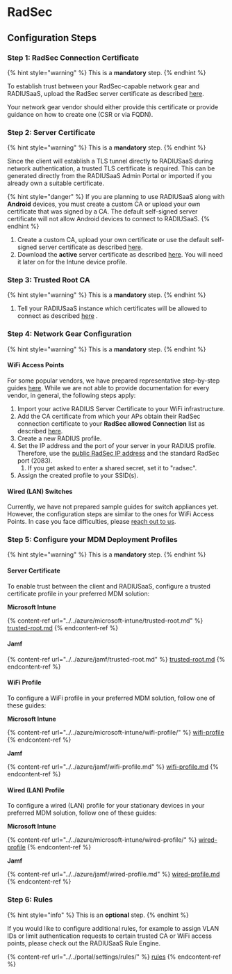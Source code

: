 # RadSec

## Configuration Steps

### Step 1: RadSec Connection Certificate

{% hint style="warning" %}
This is a **mandatory** step.
{% endhint %}

To establish trust between your RadSec-capable network gear and RADIUSaaS, upload the RadSec server certificate as described [here](https://docs.radiusaas.com/portal/settings/settings-server/certificates#radsec-connection-certificates).

Your network gear vendor should either provide this certificate or provide guidance on how to create one (CSR or via FQDN).&#x20;

### Step 2: Server Certificate

{% hint style="warning" %}
This is a **mandatory** step.
{% endhint %}

Since the client will establish a TLS tunnel directly to RADIUSaaS during network authentication, a trusted TLS certificate is required. This can be generated directly from the RADIUSaaS Admin Portal or imported if you already own a suitable certificate.

{% hint style="danger" %}
If you are planning to use RADIUSaaS along with **Android** devices, you must create a custom CA or upload your own certificate that was signed by a CA. The default self-signed server certificate will not allow Android devices to connect to RADIUSaaS.
{% endhint %}

1. Create a custom CA, upload your own certificate or use the default self-signed server certificate as described [here](../../portal/settings/settings-server/certificates.md#server-certificates).&#x20;
2. Download the **active** server certificate as described [here](../../portal/settings/settings-server/certificates.md#download). You will need it later on for the Intune device profile.

### Step 3: Trusted Root CA

{% hint style="warning" %}
This is a **mandatory** step.
{% endhint %}

1. Tell your RADIUSaaS instance which certificates will be allowed to connect as described [here](../../portal/settings/settings-trusted-roots/trusted-roots.md#add) .

### Step 4: Network Gear Configuration

{% hint style="warning" %}
This is a **mandatory** step.
{% endhint %}

#### WiFi Access Points

For some popular vendors, we have prepared representative step-by-step guides [here](../access-point-setup/radsec-available/). While we are not able to provide documentation for every vendor, in general, the following steps apply:

1. Import your active RADIUS Server Certificate to your WiFi infrastructure.
2. Add the CA certificate from which your APs obtain their RadSec connection certificate to your **RadSec allowed Connection** list as described [here](../../portal/settings/settings-server/certificates.md#add-a-new-certificate).
3. Create a new RADIUS profile.
4. Set the IP address and the port of your server in your RADIUS profile. Therefore, use the [public RadSec IP address](../../portal/settings/settings-server/ports-and-ip-addresses.md#server-ip-address) and the standard RadSec port (2083).
   1. If you get asked to enter a shared secret, set it to "radsec".
5. Assign the created profile to your SSID(s).

#### Wired (LAN) Switches

Currently, we have not prepared sample guides for switch appliances yet. However, the configuration steps are similar to the ones for WiFi Access Points. In case you face difficulties, please [reach out to us](https://www.radius-as-a-service.com/help/).

### Step 5: Configure your MDM Deployment Profiles

{% hint style="warning" %}
This is a **mandatory** step.
{% endhint %}

#### Server Certificate

To enable trust between the client and RADIUSaaS, configure a trusted certificate profile in your preferred MDM solution:

**Microsoft Intune**

{% content-ref url="../../azure/microsoft-intune/trusted-root.md" %}
[trusted-root.md](../../azure/microsoft-intune/trusted-root.md)
{% endcontent-ref %}

#### Jamf

{% content-ref url="../../azure/jamf/trusted-root.md" %}
[trusted-root.md](../../azure/jamf/trusted-root.md)
{% endcontent-ref %}

#### WiFi Profile

To configure a WiFi profile in your preferred MDM solution, follow one of these guides:

**Microsoft Intune**

{% content-ref url="../../azure/microsoft-intune/wifi-profile/" %}
[wifi-profile](../../azure/microsoft-intune/wifi-profile/)
{% endcontent-ref %}

**Jamf**

{% content-ref url="../../azure/jamf/wifi-profile.md" %}
[wifi-profile.md](../../azure/jamf/wifi-profile.md)
{% endcontent-ref %}

#### Wired (LAN) Profile

To configure a wired (LAN) profile for your stationary devices in your preferred MDM solution, follow one of these guides:

**Microsoft Intune**

{% content-ref url="../../azure/microsoft-intune/wired-profile/" %}
[wired-profile](../../azure/microsoft-intune/wired-profile/)
{% endcontent-ref %}

**Jamf**

{% content-ref url="../../azure/jamf/wired-profile.md" %}
[wired-profile.md](../../azure/jamf/wired-profile.md)
{% endcontent-ref %}

### Step 6: Rules

{% hint style="info" %}
This is an **optional** step.
{% endhint %}

If you would like to configure additional rules, for example to assign VLAN IDs or limit authentication requests to certain trusted CA or WiFi access points, please check out the RADIUSaaS Rule Engine.

{% content-ref url="../../portal/settings/rules/" %}
[rules](../../portal/settings/rules/)
{% endcontent-ref %}
